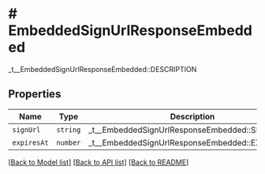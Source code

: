 # # EmbeddedSignUrlResponseEmbedded

_t__EmbeddedSignUrlResponseEmbedded::DESCRIPTION

## Properties

Name | Type | Description | Notes
------------ | ------------- | ------------- | -------------
| `signUrl` | ```string``` |  _t__EmbeddedSignUrlResponseEmbedded::SIGN_URL  |  |
| `expiresAt` | ```number``` |  _t__EmbeddedSignUrlResponseEmbedded::EXPIRES_AT  |  |

[[Back to Model list]](../../README.md#models) [[Back to API list]](../../README.md#endpoints) [[Back to README]](../../README.md)
